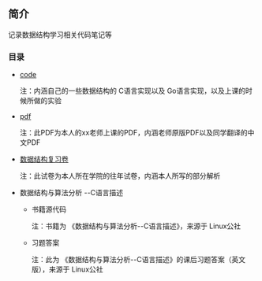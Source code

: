 ## 简介

记录数据结构学习相关代码笔记等

### 目录

+ [code](https://github.com/tofar/data-structure/tree/master/code)

  注：内涵自己的一些数据结构的 C语言实现以及 Go语言实现，以及上课的时候所做的实验

+ [pdf](https://github.com/tofar/data-structure/tree/master/pdf)

  注：此PDF为本人的xx老师上课的PDF，内涵老师原版PDF以及同学翻译的中文PDF

+ [数据结构复习卷](https://github.com/tofar/data-structure/tree/master/%E6%95%B0%E6%8D%AE%E7%BB%93%E6%9E%84%E5%A4%8D%E4%B9%A0%E5%8D%B7)

  注：此试卷为本人所在学院的往年试卷，内涵本人所写的部分解析

+ 数据结构与算法分析 --C语言描述

  - 书籍源代码

    注：书籍为 《数据结构与算法分析--C语言描述》，来源于 Linux公社

  - 习题答案

    注：此为 《数据结构与算法分析--C语言描述》的课后习题答案（英文版），来源于 Linux公社

